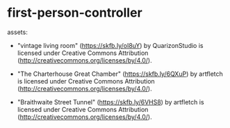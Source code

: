 # first-person-controller

assets:

* "vintage living room" (https://skfb.ly/oI8uY) by QuarizonStudio is licensed under Creative Commons Attribution (http://creativecommons.org/licenses/by/4.0/).

* "The Charterhouse Great Chamber" (https://skfb.ly/6QXuP) by artfletch is licensed under Creative Commons Attribution (http://creativecommons.org/licenses/by/4.0/).

* "Braithwaite Street Tunnel" (https://skfb.ly/6VHS8) by artfletch is licensed under Creative Commons Attribution (http://creativecommons.org/licenses/by/4.0/).
